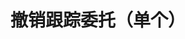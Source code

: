 ---
title: 撤销跟踪委托（单个）
position_number: 14
type: post
description: /trade/entrust/cancel-track
remark: Content-Type = application/x-www-form-urlencoded
parameters:
    -
        name: trackId
        type: integer
        mandatory: true
        default: N/A
        description: 跟踪委托id
        ranges: 
content_markdown: |-

                 #### **限流规则**

                 200/s/apikey
left_code_blocks:
    -
        code_block: 
        title: Java
        language: java
right_code_blocks:
    - code_block: |-
        {
          "msgInfo": {
            "code": "",
            "msg": ""
          },
          "msg": "",
          "data": {},
          "code": 200
        }
      title: Response
      language: json
---
